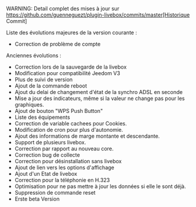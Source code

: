 
WARNING: Detail complet des mises à jour sur https://github.com/guenneguezt/plugin-livebox/commits/master[Historique Commit]

Liste des évolutions majeures de la version courante :

- Correction de problème de compte

Anciennes évolutions :

- Correction lors de la sauvegarde de la livebox
- Modification pour compatibilité Jeedom V3
- Plus de suivi de version
- Ajout de la commande reboot
- Ajout du delai de changement d'état de la synchro ADSL en seconde
- Mise a jour des indicateurs, même si la valeur ne change pas pour les graphiques.
- Ajout de bouton "WPS Push Button"
- Liste des équipements
- Correction de variable cachees pour Cookies.
- Modification de cron pour plus d'autonomie.
- Ajout des informations de marge montante et descendante.
- Support de plusieurs livebox.
- Correction par rapport au nouveau core.
- Correction bug de collecte
- Correction pour désinstallation sans livebox
- Ajout de lien vers les options d'affichage
- Ajout d'un Etat de livebox
- Correction pour la téléphonie en H.323
- Optimisation pour ne pas mettre à jour les données si elle le sont déjà.
- Suppression de commande reset
- Erste beta Version 